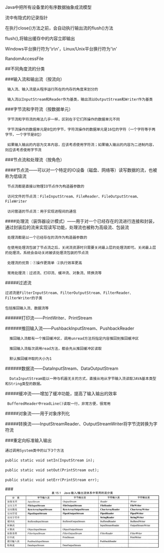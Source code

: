 Java中把所有设备里的有序数据抽象成流模型

流中有隐式的记录指针

在执行close()方法之前，会自动执行输出流的flush()方法

flush(),将输出缓存中的内容立即输出

Windows平台换行符为'\r\n'，Linux/Unix平台换行符为'\n'

RandomAccessFile 

##不同角度流的分类

###输入流和输出流（按流向）

     输入流、输入流是从程序运行所在的内存的角度来划分的

     输入流以InputStream和Reader作为基类，输出流以OutputStream和Writer作为基类

###字节流和字符流（按数据单元）
     
     字节流和字符流的用法几乎一样，区别在于它们所操作的数据单元不同
     
     字节流操作的数据单元是8位的字节，字符流操作的数据单元是16位的字符（一个字符等于两字节，一个字节是8位）
     
     如果输入输出的内容为文本内容，应该考虑使用字符流；如果输入输出的内容为二进制内容，则应该考虑使用字节流
     
###节点流和处理流（按角色）

####节点流——可以对一个特定的IO设备（磁盘、网络等）读写数据的流，也被称为低级流

     节点流都是直接以物理IO节点作为构造器参数的
     
     访问文件的节点流：FileInputStream、FileReader、FileOutputStream、FileWriter
     
     访问管道的节点流：用于实现进程间的通信
     
####处理流（装饰器设计模式）——用于对一个已经存在的流进行连接和封装，通过封装后的流来实现读写功能，处理流也被称为高级流、包装流

     处理流都是以一个已经存在的流作为构造器参数的
     
     在使用处理流包装了节点流之后，关闭流资源时只需要关闭最上层的处理流即可。关闭最上层的处理流，系统会自动关闭被该处理流包装的节点流
     
     处理流的优势：①操作更简单 ②执行效率更高
 
     常用处理流：过滤流、打印流、缓冲流、对象流、转换流等
     
#####过滤流
    
    过滤流是FilterInputStream、FilterOutputStream、FilterReader、FilterWriter的子类
    
    包括推回输入流、数据流等
     
######打印流——PrintWriter、PrintStream

######推回输入流——PushbackInputStream、PushbackReader

      推回输入流都有一个推回缓冲区，调用unread方法将指定内容推回到推回缓冲区
    
      推回输入流每次调用read方法，都会先从推回缓冲区读取
    
      默认推回缓冲取的大小为1
    
######数据流——DataInputStream、DataOutputStream

      DataInputStream能以一种与机器无关的方式，直接从地从字节输入流读取JAVA基本类型和String类型的数据。
     
#####缓冲流——增加了缓冲功能，提高了输入输出的效率
    
     BufferedReader中readLine()读取一行，非常方便，很常用

#####对象流——用于对象序列化

#####转换流——InputStreamReader、OutputStreamWriter将字节流转换为字符流

###重定向标准输入输出

    通过调用System类中的以下3个方法

    public static void setIn(InputStream in);
    
    public static void setOut(PrintStream out);
    
    public static void setErr(PrintStream err);
     
###![常用流分类](常用流分类.png)